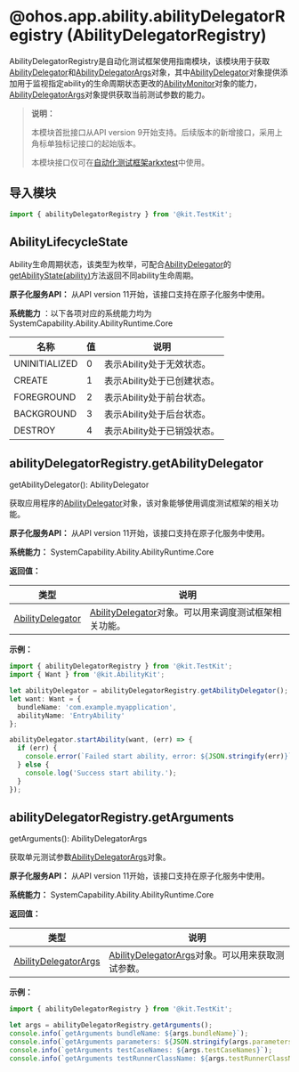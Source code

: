 # @ohos.app.ability.abilityDelegatorRegistry (AbilityDelegatorRegistry)

AbilityDelegatorRegistry是自动化测试框架使用指南模块，该模块用于获取[AbilityDelegator](js-apis-inner-application-abilityDelegator.md)和[AbilityDelegatorArgs](js-apis-inner-application-abilityDelegatorArgs.md)对象，其中[AbilityDelegator](js-apis-inner-application-abilityDelegator.md)对象提供添加用于监视指定ability的生命周期状态更改的[AbilityMonitor](../apis-ability-kit/js-apis-inner-application-abilityMonitor.md#abilitymonitor-1)对象的能力，[AbilityDelegatorArgs](js-apis-inner-application-abilityDelegatorArgs.md)对象提供获取当前测试参数的能力。

> **说明：**
> 
> 本模块首批接口从API version 9开始支持。后续版本的新增接口，采用上角标单独标记接口的起始版本。
> 
> 本模块接口仅可在<!--RP1-->[自动化测试框架arkxtest](../../application-test/arkxtest-guidelines.md)<!--RP1End-->中使用。

## 导入模块

```ts
import { abilityDelegatorRegistry } from '@kit.TestKit';
```

## AbilityLifecycleState

Ability生命周期状态，该类型为枚举，可配合[AbilityDelegator](js-apis-inner-application-abilityDelegator.md)的[getAbilityState(ability)](js-apis-inner-application-abilityDelegator.md#getabilitystate9)方法返回不同ability生命周期。

**原子化服务API：** 从API version 11开始，该接口支持在原子化服务中使用。

**系统能力** ：以下各项对应的系统能力均为SystemCapability.Ability.AbilityRuntime.Core

| 名称          | 值   | 说明                        |
| ------------- | ---- | --------------------------- |
| UNINITIALIZED | 0    | 表示Ability处于无效状态。   |
| CREATE        | 1    | 表示Ability处于已创建状态。 |
| FOREGROUND    | 2    | 表示Ability处于前台状态。   |
| BACKGROUND    | 3    | 表示Ability处于后台状态。   |
| DESTROY       | 4    | 表示Ability处于已销毁状态。 |

## abilityDelegatorRegistry.getAbilityDelegator

getAbilityDelegator(): AbilityDelegator

获取应用程序的[AbilityDelegator](js-apis-inner-application-abilityDelegator.md)对象，该对象能够使用调度测试框架的相关功能。

**原子化服务API：** 从API version 11开始，该接口支持在原子化服务中使用。

**系统能力：** SystemCapability.Ability.AbilityRuntime.Core

**返回值：**

| 类型                                                         | 说明                                                         |
| ------------------------------------------------------------ | ------------------------------------------------------------ |
| [AbilityDelegator](js-apis-inner-application-abilityDelegator.md) | [AbilityDelegator](js-apis-inner-application-abilityDelegator.md)对象。可以用来调度测试框架相关功能。 |

**示例：**

```ts
import { abilityDelegatorRegistry } from '@kit.TestKit';
import { Want } from '@kit.AbilityKit';

let abilityDelegator = abilityDelegatorRegistry.getAbilityDelegator();
let want: Want = {
  bundleName: 'com.example.myapplication',
  abilityName: 'EntryAbility'
};

abilityDelegator.startAbility(want, (err) => {
  if (err) {
    console.error(`Failed start ability, error: ${JSON.stringify(err)}`);
  } else {
    console.log('Success start ability.');
  }
});
```

## abilityDelegatorRegistry.getArguments

getArguments(): AbilityDelegatorArgs

获取单元测试参数[AbilityDelegatorArgs](js-apis-inner-application-abilityDelegatorArgs.md)对象。

**原子化服务API：** 从API version 11开始，该接口支持在原子化服务中使用。

**系统能力：** SystemCapability.Ability.AbilityRuntime.Core

**返回值：**

| 类型                                                         | 说明                                                         |
| ------------------------------------------------------------ | ------------------------------------------------------------ |
| [AbilityDelegatorArgs](js-apis-inner-application-abilityDelegatorArgs.md) | [AbilityDelegatorArgs](js-apis-inner-application-abilityDelegatorArgs.md)对象。可以用来获取测试参数。 |

**示例：**

```ts
import { abilityDelegatorRegistry } from '@kit.TestKit';

let args = abilityDelegatorRegistry.getArguments();
console.info(`getArguments bundleName: ${args.bundleName}`);
console.info(`getArguments parameters: ${JSON.stringify(args.parameters)}`);
console.info(`getArguments testCaseNames: ${args.testCaseNames}`);
console.info(`getArguments testRunnerClassName: ${args.testRunnerClassName}`);
```
